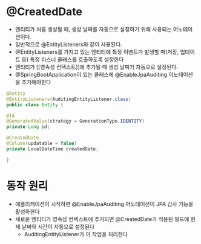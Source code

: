 # @CreatedDate
- 엔티티가 처음 생성될 때, 생성 날짜를 자동으로 설정하기 위해 사용되는 어노테이션이다.
- 일반적으로 @EntityListeners와 같이 사용된다.
- @EntityListeners를 가지고 있는 엔티티에 특정 이벤트가 발생할 때(저장, 업데이트 등) 특정 리스너 클래스를 호출하도록 설정한다
- 엔티티가 [[영속성 컨텍스트]]에 추가될 때 생성 날짜가 자동으로 설정된다.
- @SpringBootApplication이 있는 클래스에 @EnableJpaAuditing 어노테이션을 추가해야한다

```java
@Entity 
@EntityListeners(AuditingEntityListener.class) 
public class Entity { 

@Id 
@GeneratedValue(strategy = GenerationType.IDENTITY) 
private Long id;

@CreatedDate
@Column(updatable = false)
private LocalDateTime createdDate; 

}
```

# 동작 원리
- 애플리케이션이 시작하면 @EnableJpaAuditing 어노테이션이 JPA 감사 기능을 활성화한다
- 새로운 엔티티가 영속성 컨텍스트에 추가되면 @CreatedDate가 적용된 필드에 현재 날짜와 시간이 자동으로 설정된다
	- AuditingEntityListener가 이 작업을 처리한다